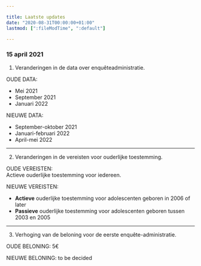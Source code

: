 ```yaml
---

title: Laatste updates
date: "2020-08-31T00:00:00+01:00"
lastmod: [":fileModTime", ":default"]

---
```


### 15 april 2021

1. Veranderingen in de data over enquêteadministratie.

OUDE DATA:
- Mei 2021
- September 2021
- Januari 2022

NIEUWE DATA:
- September-oktober 2021
- Januari-februari 2022
- April-mei 2022

---
2. Veranderingen in de vereisten voor ouderlijke toestemming.

OUDE VEREISTEN:\
Actieve ouderlijke toestemming voor iedereen.

NIEUWE VEREISTEN:
- **Actieve** ouderlijke toestemming voor adolescenten geboren in 2006 of later
- **Passieve** ouderlijke toestemming voor adolescenten geboren tussen 2003 en 2005

---
3. Verhoging van de beloning voor de eerste enquête-administratie.

OUDE BELONING: 5€

NIEUWE BELONING: to be decided